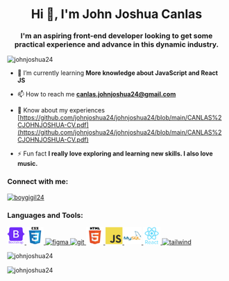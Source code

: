 <h1 align="center">Hi 👋, I'm John Joshua Canlas</h1>
<h3 align="center">I'm an aspiring front-end developer looking to get some practical experience and advance in this dynamic industry.</h3>

<p align="left"> <img src="https://komarev.com/ghpvc/?username=johnjoshua24&label=Profile%20views&color=0e75b6&style=flat" alt="johnjoshua24" /> </p>

- 🌱 I’m currently learning **More knowledge about JavaScript and React JS**

- 📫 How to reach me **canlas.johnjoshua24@gmail.com**

- 📄 Know about my experiences [https://github.com/johnjoshua24/johnjoshua24/blob/main/CANLAS%2CJOHNJOSHUA-CV.pdf](https://github.com/johnjoshua24/johnjoshua24/blob/main/CANLAS%2CJOHNJOSHUA-CV.pdf)

- ⚡ Fun fact **I really love exploring and learning new skills. I also love music.**

<h3 align="left">Connect with me:</h3>
<p align="left">
<a href="https://fb.com/boygigil24" target="blank"><img align="center" src="https://raw.githubusercontent.com/rahuldkjain/github-profile-readme-generator/master/src/images/icons/Social/facebook.svg" alt="boygigil24" height="30" width="40" /></a>
</p>

<h3 align="left">Languages and Tools:</h3>
<p align="left"> <a href="https://getbootstrap.com" target="_blank" rel="noreferrer"> <img src="https://raw.githubusercontent.com/devicons/devicon/master/icons/bootstrap/bootstrap-plain-wordmark.svg" alt="bootstrap" width="40" height="40"/> </a> <a href="https://www.w3schools.com/css/" target="_blank" rel="noreferrer"> <img src="https://raw.githubusercontent.com/devicons/devicon/master/icons/css3/css3-original-wordmark.svg" alt="css3" width="40" height="40"/> </a> <a href="https://www.figma.com/" target="_blank" rel="noreferrer"> <img src="https://www.vectorlogo.zone/logos/figma/figma-icon.svg" alt="figma" width="40" height="40"/> </a> <a href="https://git-scm.com/" target="_blank" rel="noreferrer"> <img src="https://www.vectorlogo.zone/logos/git-scm/git-scm-icon.svg" alt="git" width="40" height="40"/> </a> <a href="https://www.w3.org/html/" target="_blank" rel="noreferrer"> <img src="https://raw.githubusercontent.com/devicons/devicon/master/icons/html5/html5-original-wordmark.svg" alt="html5" width="40" height="40"/> </a> <a href="https://developer.mozilla.org/en-US/docs/Web/JavaScript" target="_blank" rel="noreferrer"> <img src="https://raw.githubusercontent.com/devicons/devicon/master/icons/javascript/javascript-original.svg" alt="javascript" width="40" height="40"/> </a> <a href="https://www.mysql.com/" target="_blank" rel="noreferrer"> <img src="https://raw.githubusercontent.com/devicons/devicon/master/icons/mysql/mysql-original-wordmark.svg" alt="mysql" width="40" height="40"/> </a> <a href="https://reactjs.org/" target="_blank" rel="noreferrer"> <img src="https://raw.githubusercontent.com/devicons/devicon/master/icons/react/react-original-wordmark.svg" alt="react" width="40" height="40"/> </a> <a href="https://tailwindcss.com/" target="_blank" rel="noreferrer"> <img src="https://www.vectorlogo.zone/logos/tailwindcss/tailwindcss-icon.svg" alt="tailwind" width="40" height="40"/> </a> </p>

<p><img align="center" src="https://github-readme-stats.vercel.app/api/top-langs?username=johnjoshua24&show_icons=true&locale=en&layout=compact" alt="johnjoshua24" /></p>

<p><img align="center" src="https://github-readme-streak-stats.herokuapp.com/?user=johnjoshua24&" alt="johnjoshua24" /></p>

